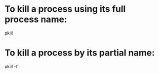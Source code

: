# To kill a process using its full process name:

pkill <process-name>

# To kill a process by its partial name:

pkill -f <string>
